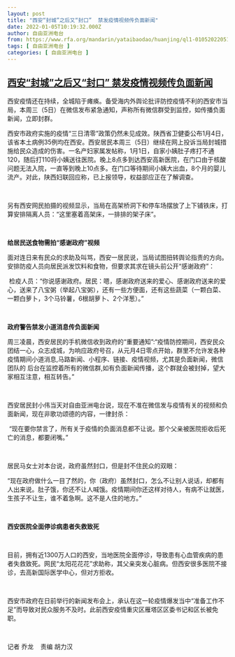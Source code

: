 ```yaml
---
layout: post
title: "西安“封城”之后又“封口”  禁发疫情视频传负面新闻"
date: 2022-01-05T10:19:32.000Z
author: 自由亚洲电台
from: https://www.rfa.org/mandarin/yataibaodao/huanjing/ql1-01052022051919.html
tags: [ 自由亚洲电台 ]
categories: [ 自由亚洲电台 ]
---
```

<!--1641377972000-->
[西安“封城”之后又“封口”  禁发疫情视频传负面新闻](https://www.rfa.org/mandarin/yataibaodao/huanjing/ql1-01052022051919.html)
------

<div>
<p>西安疫情还在持续，全城陷于瘫痪。备受海内外舆论批评防控疫情不利的西安市当局，本周三（5<span>日）在微信发布紧急通知，声称所有微信群受到监控，如传播负面新闻，立即封群。</span> </p><p>西安市政府实施的疫情“三日清零”政策仍然未见成效。陕西省卫健委公布1<span>月</span>4<span>日，该省本土病例</span>35<span>例均在西安。西安居民本周三（</span>5<span>日）继续在网上投诉当局封城措施给民众造成的伤害。一名产妇家属发帖称，</span>1<span>月</span>1<span>日，自家小姨肚子疼打不通</span>120<span>，随后打</span>110<span>将小姨送往医院。晚上</span>8<span>点多到达西安高新医院，在门口由于核酸问题无法入院，一直等到晚上</span>10<span>点多。在门口等待期间小姨大出血，</span>8<span>个月的婴儿流产。对此，陕西妇联回应称，已上报领导，权益部应正在了解调查。</span></p><p> </p><p>另有西安网民拍摄的视频显示，当局在高架桥洞下和停车场摆放了上下铺铁床，打算安排隔离人员：“这里塞着高架床，一排排的架子床”。</p><p> </p><p><strong>给居民送食物需拍“感谢政府”视频</strong></p><p><strong></strong></p><p>面对连日来有民众的求助及叫骂，西安一居民说，当局试图扭转舆论指责的方向。安排防疫人员向居民派发饮料和食物，但要求其求在镜头前公开“感谢政府”：</p><p> 检疫人员：“你说感谢政府。居民：嗯，感谢政府送来的爱心、感谢政府送来的爱心，送来了八宝粥（举起八宝粥），还有一些方便面，还有这些蔬菜（一颗白菜、一颗白萝卜，3<span>个马铃薯，</span>6<span>根胡萝卜、</span>2<span>个洋葱）。”</span></p><p> </p><p><strong>政府警告禁发小道消息传负面新闻</strong></p><p><strong></strong></p><p>周三凌晨，西安居民的手机微信收到政府的“重要通知”:<span>“疫情防控期间，西安民众团结一心，众志成城，为响应政府号召，从元月</span>4<span>日零点开始，群里不允许发各种疫情期间小道消息</span>,<span>马路新闻、小程序、链接、疫情视频，尤其是负面新闻，微信团队的 后台在监控着所有的微信群</span>,<span>如有负面新闻传播，这个群就会被封掉，望大家相互注意，相互转告。”</span></p><p> </p><p>西安居民封小伟当天对自由亚洲电台说，现在不准在微信发与疫情有关的视频和负面新闻，现在非歌功颂德的内容，一律封杀：</p><p> “现在要你禁言了，所有关于疫情的负面消息都不让说。那个父亲被医院拒收后死亡的消息，都要闭嘴。”</p><p> </p><p>居民马女士对本台说，政府虽然封口，但是封不住民众的双眼：</p><p>“现在政府做什么一目了然的，你（政府）虽然封口，怎么不让别人说话，却都有人出来说。肚子饿，你还不让人喊饿。疫情期间你还这样对待人，有病不让就医，生孩子不让生，谁不着急啊。这不是人住的地方。”</p><p> </p><p><strong>西安医院全面停诊病患者失救致死</strong></p><p> </p><p>目前，拥有近1300<span>万人口的西安，当地医院全面停诊，导致患有心血管疾病的患者失救致死。网民“太阳花花花”求助称，其父亲突发心脏病。但西安很多医院不接诊，去高新国际医学中心，但对方拒收。</span></p><p> </p><p>西安市政府在日前举行的新闻发布会上，承认在这一轮疫情爆发当中“准备工作不足”而导致对民众服务不及时。此前西安疫情重灾区雁塔区区委书记和区长被免职。</p><p> </p><p>记者 乔龙    责编 胡力汉</p>
</div>

